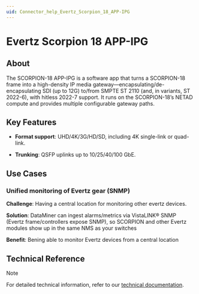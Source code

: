 ```yaml
---
uid: Connector_help_Evertz_Scorpion_18_APP-IPG
---
```


# Evertz Scorpion 18 APP-IPG

## About

The SCORPION-18 APP-IPG is a software app that turns a SCORPION-18 frame into a high-density IP media gateway—encapsulating/de-encapsulating SDI (up to 12G) to/from SMPTE ST 2110 (and, in variants, ST 2022-6), with hitless 2022-7 support. It runs on the SCORPION-18’s NETAD compute and provides multiple configurable gateway paths.

## Key Features

- **Format support**: UHD/4K/3G/HD/SD, including 4K single-link or quad-link.

- **Trunking**: QSFP uplinks up to 10/25/40/100 GbE.

## Use Cases

### Unified monitoring of Evertz gear (SNMP)

**Challenge**: Having a central location for monitoring other evertz devices. 

**Solution**: DataMiner can ingest alarms/metrics via VistaLINK® SNMP (Evertz frame/controllers expose SNMP), so SCORPION and other Evertz modules show up in the same NMS as your switches

**Benefit**: Bening able to monitor Evertz devices from a central location

## Technical Reference

> [!NOTE]
> For detailed technical information, refer to our [technical documentation](xref:Connector_help_Evertz_Scorpion_18_APP-IPG_Technical).
